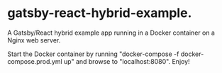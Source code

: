 # gatsby-react-hybrid-example.

A Gatsby/React hybrid example app running in a Docker container on a Nginx web server.

Start the Docker container by running "docker-compose -f docker-compose.prod.yml up" and browse to "localhost:8080". Enjoy!
